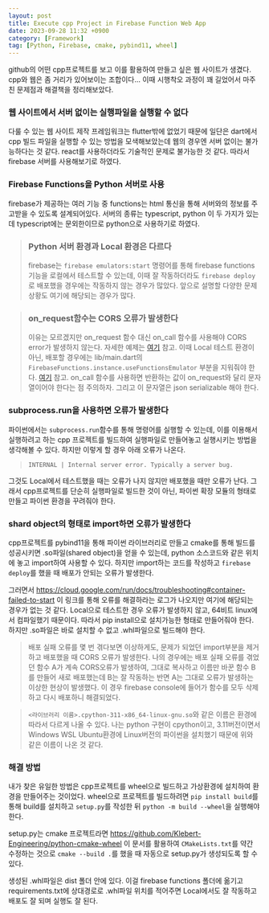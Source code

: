 ```yaml
---
layout: post
title: Execute cpp Project in Firebase Function Web App
date: 2023-09-28 11:32 +0900
category: [Framework]
tag: [Python, Firebase, cmake, pybind11, wheel]
---
```


github의 어떤 cpp프로젝트를 보고 이를 활용하여 만들고 싶은 웹 사이트가 생겼다. cpp와 웹은 좀 거리가 있어보이는 조합이다... 이때 시행착오 과정이 꽤 길었어서 마주친 문제점과 해결책을 정리해보았다.

### 웹 사이트에서 서버 없이는 실행파일을 실행할 수 없다

다룰 수 있는 웹 사이트 제작 프레임워크는 flutter밖에 없었기 때문에 일단은 dart에서 cpp 빌드 파일을 실행할 수 있는 방법을 모색해보았는데 웹의 경우엔 서버 없이는 불가능하다는 것 같다. react를 사용하더라도 기술적인 문제로 불가능한 것 같다. 따라서 firebase 서버를 사용해보기로 하였다.

### Firebase Functions을 Python 서버로 사용

firebase가 제공하는 여러 기능 중 functions는 html 통신을 통해 서버와의 정보를 주고받을 수 있도록 설계되어있다. 서버의 종류는 typescript, python 이 두 가지가 있는데 typescript에는 문외한이므로 python으로 사용하기로 하였다.

>### Python 서버 환경과 Local 환경은 다르다
>firebase는 `firebase emulators:start` 명령어를 통해 firebase functions 기능을 로컬에서 테스트할 수 있는데, 이때 잘 작동하더라도 `firebase deploy`로 배포했을 경우에는 작동하지 않는 경우가 많았다. 앞으로 설명할 다양한 문제 상황도 여기에 해당되는 경우가 많다.

>### on_request함수는 CORS 오류가 발생한다
>이유는 모르겠지만 on_request 함수 대신 on_call 함수를 사용해야 CORS error가 발생하지 않는다. 자세한 예제는 [여기](https://github.com/seokjin1013/flutter-web-firebase-func-python-example) 참고. 이때 Local 테스트 환경이 아닌, 배포할 경우에는 lib/main.dart의 `FirebaseFunctions.instance.useFunctionsEmulator` 부분을 지워줘야 한다. [여기](https://github.com/seokjin1013/flutter-web-firebase-func-python-example/blob/master/lib/main.dart#L13C35-L13C35) 참고. on_call 함수를 사용하면 반환하는 값이 on_request와 달리 문자열이어야 한다는 점 주의하자. 그리고 이 문자열은 json serializable 해야 한다.

### subprocess.run을 사용하면 오류가 발생한다

파이썬에서는 `subprocess.run`함수를 통해 명령어를 실행할 수 있는데, 이를 이용해서 실행하려고 하는 cpp 프로젝트를 빌드하여 실행파일로 만들어놓고 실행시키는 방법을 생각해볼 수 있다. 하지만 이렇게 할 경우 아래 오류가 나온다.

>`INTERNAL | Internal server error. Typically a server bug.`

그것도 Local에서 테스트했을 때는 오류가 나지 않지만 배포했을 때만 오류가 난다. 그래서 cpp프로젝트를 단순히 실행파일로 빌드한 것이 아닌, 파이썬 확장 모듈의 형태로 만들고 파이썬 환경을 꾸려줘야 한다.

### shard object의 형태로 import하면 오류가 발생한다

cpp프로젝트를 pybind11을 통해 파이썬 라이브러리로 만들고 cmake를 통해 빌드를 성공시키면 .so파일(shared object)을 얻을 수 있는데, python 소스코드와 같은 위치에 놓고 import하여 사용할 수 있다. 하지만 import하는 코드를 작성하고 `firebase deploy`를 했을 때 배포가 안되는 오류가 발생한다.

그러면서 <https://cloud.google.com/run/docs/troubleshooting#container-failed-to-start> 이 링크를 통해 오류를 해결하라는 로그가 나오지만 여기에 해당되는 경우가 없는 것 같다. Local으로 테스트한 경우 오류가 발생하지 않고, 64비트 linux에서 컴파일했기 때문이다. 따라서 pip install으로 설치가능한 형태로 만들어줘야 한다. 하지만 .so파일은 바로 설치할 수 없고 .whl파일으로 빌드해야 한다.

>배포 실패 오류를 몇 번 겪다보면 이상하게도, 문제가 되었던 import부분을 제거하고 배포했을 때 CORS 오류가 발생한다. 나의 경우에는 배포 실패 오류를 겪었던 함수 A가 계속 CORS오류가 발생하여, 그대로 복사하고 이름만 바꾼 함수 B를 만들어 새로 배포했는데 B는 잘 작동하는 반면 A는 그대로 오류가 발생하는 이상한 현상이 발생했다. 이 경우 firebase console에 들어가 함수를 모두 삭제하고 다시 배포하니 해결되었다.

>`<라이브러리 이름>.cpython-311-x86_64-linux-gnu.so`와 같은 이름은 환경에 따라서 다르게 나올 수 있다. 나는 python 구현이 cpython이고, 3.11버전이면서 Windows WSL Ubuntu환경에 Linux버전의 파이썬을 설치했기 때문에 위와 같은 이름이 나온 것 같다.


### 해결 방법

내가 찾은 유일한 방법은 cpp프로젝트를 wheel으로 빌드하고 가상환경에 설치하여 환경을 만들어주는 것이었다. wheel으로 프로젝트를 빌드하려면 `pip install build`를 통해 build를 설치하고 `setup.py`를 작성한 뒤 `python -m build --wheel`을 실행해야 한다.

setup.py는 cmake 프로젝트라면 <https://github.com/Klebert-Engineering/python-cmake-wheel> 이 문서를 활용하여 `CMakeLists.txt`를 약간 수정하는 것으로 `cmake --build .`를 했을 때 자동으로 setup.py가 생성되도록 할 수 있다.

생성된 .whl파일은 dist 폴더 안에 있다. 이걸 firebase functions 폴더에 옮기고 requirements.txt에 상대경로로 .whl파일 위치를 적어주면 Local에서도 잘 작동하고 배포도 잘 되며 실행도 잘 된다.